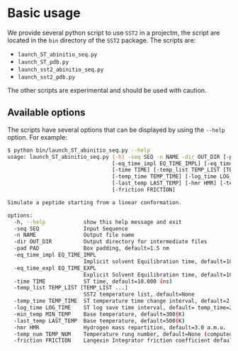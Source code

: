 # Basic usage

We provide several python script to use `SST2` in a projectm, the script are located in the `bin` directory of the `SST2` package. The scripts are:

* `launch_ST_abinitio_seq.py`
* `launch_ST_pdb.py`
* `launch_sst2_abinitio_seq.py`
* `launch_sst2_pdb.py`

The other scripts are experimental and should be used with caution.

## Available options

The scripts have several options that can be displayed by using the `--help` option. For example:

```bash
$ python bin/launch_ST_abinitio_seq.py --help
usage: launch_ST_abinitio_seq.py [-h] -seq SEQ -n NAME -dir OUT_DIR [-pad PAD]
                                 [-eq_time_impl EQ_TIME_IMPL] [-eq_time_expl EQ_TIME_EXPL]
                                 [-time TIME] [-temp_list TEMP_LIST [TEMP_LIST ...]]
                                 [-temp_time TEMP_TIME] [-log_time LOG_TIME] [-min_temp MIN_TEMP]
                                 [-last_temp LAST_TEMP] [-hmr HMR] [-temp_num TEMP_NUM]
                                 [-friction FRICTION]

Simulate a peptide starting from a linear conformation.

options:
  -h, --help            show this help message and exit
  -seq SEQ              Input Sequence
  -n NAME               Output file name
  -dir OUT_DIR          Output directory for intermediate files
  -pad PAD              Box padding, default=1.5 nm
  -eq_time_impl EQ_TIME_IMPL
                        Implicit solvent Equilibration time, default=10 (ns)
  -eq_time_expl EQ_TIME_EXPL
                        Explicit Solvent Equilibration time, default=10 (ns)
  -time TIME            ST time, default=10.000 (ns)
  -temp_list TEMP_LIST [TEMP_LIST ...]
                        SST2 temperature list, default=None
  -temp_time TEMP_TIME  ST temperature time change interval, default=2.0 (ps)
  -log_time LOG_TIME    ST log save time interval, default= temp_time=2.0 (ps)
  -min_temp MIN_TEMP    Base temperature, default=300(K)
  -last_temp LAST_TEMP  Base temperature, default=500(K)
  -hmr HMR              Hydrogen mass repartition, default=3.0 a.m.u.
  -temp_num TEMP_NUM    Temperature rung number, default=None (computed as function of Epot)
  -friction FRICTION    Langevin Integrator friction coefficient default=10.0 (ps-1)
```

